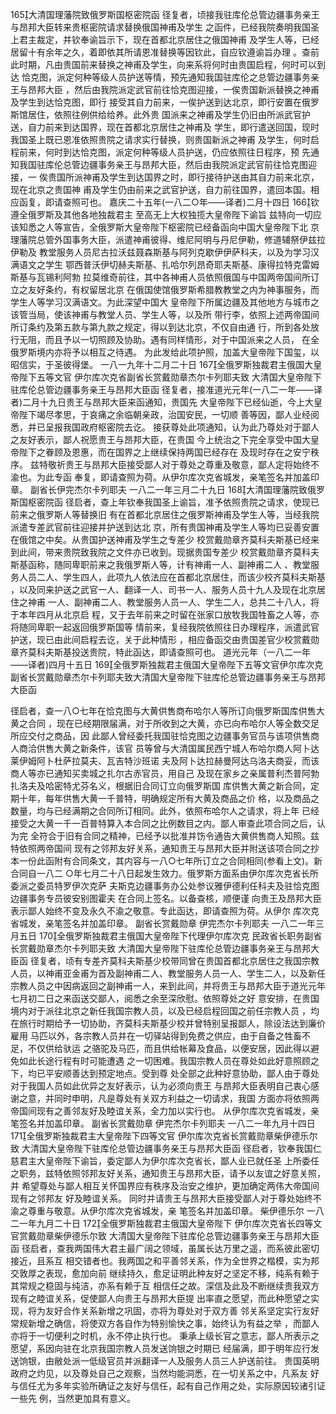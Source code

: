 <!-- { "loadSidebar": true } -->
165大清国理藩院致俄罗斯国枢密院函
径复者，顷接我驻库伦总管边疆事务亲王与昂邦大臣转来贵枢密院请求替换俄国神甫及学生
之函件，已经我院奏明我国圣上君主裁定，并钦奉谕旨示下，现在首都北京居住之俄国神甫
及学生人等，已经居留十有余年之久，着即依其所请恩准替换等因钦此，自应钦遵谕旨办理
。查前此时期，凡由贵国前来替换之神甫及学生，向来系将何时由贵国启程，何时可以到达
恰克图，派定何种等级人员护送等情，预先通知我国驻库伦之总管边疆事务亲王与昂邦大臣
，然后由我院派定武官前往恰克图迎接，一俟贵国新派替换之神甫及学生到达恰克图，即行
接受其自力前来，一俟护送到达北京，即行安置在俄罗斯馆居住，依照往例供给给养。此外贵
国派来之神甫及学生仍旧由所派武官护送，自力前来到达国界，现在首都北京居住之神甫及
学生，即行遣送回国，现时我国圣上既已恩准依照贵院之请求实行替换，则贵国新派之神甫
及学生，何时启程前来，何时到达恰克图，派定何种等级人员护送，仍应依照往日程序，预
先通知我国驻库伦总管边疆事务亲王与昂邦大臣，然后由我院派定武官前往恰克图迎接，一
俟贵国所派神甫及学生到达国界之时，即行接待护送由其自力前来北京，现在北京之贵国神
甫及学生仍由前来之武官护送，自力前往国界，遣回本国。相应函复，即请查照可也。
嘉庆二十五年(一八二○年——译者)二月十四日
166钦遵全俄罗斯及其他各地独裁君主
至高无上大权独揽大皇帝陛下谕旨
兹特向一切应该知悉之人等宣告，全俄罗斯大皇帝陛下枢密院已经备函向中国大皇帝陛下北
京理藩院总管外国事务大臣，派遣神甫彼得、维尼阿明与丹尼伊勒，修道辅祭伊兹拉伊勒及
教堂服务人员尼古拉沃兹聂森斯基与阿列克歇伊伊萨科夫，以及为学习汉满语文之学生
鄂西普沃伊切赫夫斯基、扎哈尔列昂奇耶夫斯基、康得拉特克雷姆斯基与瓦锡利阿勃
拉莫维奇前往，其中各神甫人员依照俄国与中国两帝国间所订立之友好条约，有权留居北京
在俄国使馆俄罗斯希腊教教堂之内为神事服务，而学生人等学习汉满语文。为此深望中国大
皇帝陛下所属边疆及其他地方与城市之该管当局，使该神甫与教堂人员、学生人等，以及所
带行李，依照上述两帝国间所订条约及第五款与第九款之规定，得以到达北京，不仅自由通
行，所到各处放行无阻，而且予以一切照顾及协助。遇有同样情形，对于中国派来之人员，
在全俄罗斯境内亦将予以相互之待遇。
为此发给此项护照，加盖大皇帝陛下国玺，以昭信实，于圣彼得堡。
一八一九年十二月二十日
167全俄罗斯独裁君主俄国大皇帝陛下五等文官
伊尔库次克省副省长赏戴勋章杰尔卡列耶夫致
大清国大皇帝陛下驻库伦总管边疆事务亲王与昂邦大臣函
径复者，接准道光元年(一八二一年——译者)二月十九日贵王与昂邦大臣来函通知，贵国先
大皇帝陛下已经仙逝，今上大皇帝陛下竭尽孝思，于哀痛之余临朝亲政，治国安民，一切顺
善等因，鄙人业经阅悉，并已呈报我国政府枢密院去讫。
接获尊处此项通知，认为此乃尊处对于鄙人之友好表示，鄙人祝愿贵王与昂邦大臣，在贵国
今上统治之下完全享受中国大皇帝陛下之眷顾及恩惠，而在国界之上继续保持两国已经存在
及现时存在之安宁秩序。
兹特敬祈贵王与昂邦大臣接受鄙人对于尊处之尊重及敬意，鄙人定将始终不渝也。为此专函
奉复，即请查照为荷。从伊尔库次克省城发，亲笔签名并加盖印章。
副省长伊完杰尔卡列耶夫
一八二一年三月二十九日
168大清国理藩院致俄罗斯国枢密院函
径启者，查上年钦奉我国圣上谕旨，准予依照贵院之请求，使现已前来之俄罗斯人等替换旧
有在首都北京居住之俄罗斯神甫及学生人等，当经我院派遣专差武官前往迎接并护送到达北
京，所有贵国神甫及学生人等均已妥善安置在俄馆之中矣。从贵国护送神甫及学生之专差少
校赏戴勋章齐莫科夫斯基已经来到此间，带来贵院致我院之文件亦已收到。现据贵国专差少
校赏戴勋章齐莫科夫斯基函称，随同卑职前来之我俄罗斯人等，计有神甫一人、副神甫二人
、教堂服务人员二人、学生四人，此项九人依法应在首都北京居住，而该少校齐莫科夫斯基
，以及同来护送之武官一人、翻译一人、司书一人、服务人员十九人及现在北京居住之神甫
一人、副神甫二人、教堂服务人员一人、学生二人，总共二十八人，将于本年四月从北京启
程，又于去年前来之时留在张家口放牧我国牲畜之人等，亦将随同卑职一起返回俄罗斯国等
情前来，复经我院依照往日办理程序，派遣武官护送，现已由此间启程去讫，关于此种情形
，相应备函交由贵国差官少校赏戴勋章齐莫科夫斯基投送贵院，特此函达，即请查照可也。
道光元年（一八二一年——译者)四月十五日
169全俄罗斯独裁君主俄国大皇帝陛下五等文官伊尔库次克副省长赏戴勋章杰尔卡列耶夫致大清国大皇帝陛下驻库伦总管边疆事务亲王与昂邦大臣函

径启者，查一八○七年在恰克图与大黄供售商布哈尔人等所订向俄罗斯国库供售大黄之合同
，现在已经期限届满，对于所收到之大黄，亦已向布哈尔人等全数交足所应交付之商品，因
此鄙人曾经委托我国驻恰克图之边疆事务官员与该项供售商人商洽供售大黄之新条件，该官
员等曾与大清国属民西宁城人布哈尔商人阿卜达莱伊姆阿卜杜萨拉莫夫、瓦吉特沙班诺
夫及阿卜达拉赫曼阿达乌洛夫商妥，而该商人等亦已通知买卖城之扎尔古赤官员，用自己
及现在家乡之亲属普利杰普阿勃扎洛夫及哈密特尤芬名义，根据旧合同订立向俄罗斯国
库供售大黄之新合同，定期十年，每年供售大黄一千普特，明确规定所有大黄及商品之价
格，以及商品之数量，均与已经满期之合同所订相同。此外，依照布哈尔人之请求，将上年
已经接受之大黄一千一百普特算入本合同之比例数目之内。鄙人审查此项合同之后，认为完
全符合于旧有合同之精神，已经予以批准并饬令通告大黄供售商人知照。兹特依照两帝国间
现有之邻邦友好关系，通知贵王与昂邦大臣并附送该项合同之抄本一份此函附有合同条文，其内容与一八○七年所订立之合同相同(参看上文)。新合同自一八二
○年七月二十八日起发生效力。俄罗斯方面系由伊尔库次克省长所委派之委员特罗伊次克萨
夫斯克边疆事务办公处参议雅伊德利任科夫及驻恰克图边疆事务专员彼安别图霍夫
在合同上签名。以备查核，顺便谨
向贵王及昂邦大臣表示鄙人始终不变及永久不渝之敬意。专此函达，即请查照为荷。从伊尔
库次克省城发，亲笔签名并加盖印章。
副省长赏戴勋章
伊完杰尔卡列耶夫
一八二一年三月五日
170全俄罗斯独裁君主俄国大皇帝陛下代理伊尔库次克
民政省长职务副省长赏戴勋章杰尔卡列耶夫致
大清国大皇帝陛下驻库伦总管边疆事务亲王与昂邦大臣函
径复者，顷有专差齐莫科夫斯基少校带同曾在贵国首都北京居住之我国宗教人员，以神甫亚金甫为首及副神甫二人、教堂服务人员一人、学生二人，以及新任宗教人员之中因病返回之副神甫一人，来到此间，并将贵王与昂邦大臣于道光元年七月初二日之来函送交鄙人，阅悉之余至深欣慰。依照尊处之好
意安排，在贵国境内对于派往北京之新任我国宗教人员，以及已经启程回国之前任宗教人员
，均在旅行时期给予一切协助，齐莫科夫斯基少校并曾特别呈报鄙人，除设法达到廉价雇用
马匹以外，各宗教人员并在一切驿站得到免费之供应，由于自备之牲畜不足，不仅供给驮运
之骆驼及马匹，而且供给帐幕及食品，以便安居，因此得以避免如此长途行程有时可能遭遇
之一切困难。我国宗教人员在尊处如此好意照顾之下，均已平安顺善达到预定地点。受到尊
处全部之此种好意协助，鄙人由于尊处对于我国人员如此优异之友好表示，认为必须向贵王
与昂邦大臣表明自己衷心感谢之意，并同时申明，凡是尊处有关双方利益之一切请求，我国
方面亦将依照两帝国间现有之善邻友好及睦谊关系，全力加以实行也。
从伊尔库次克省城发，亲笔签名并加盖印章。
副省长赏戴勋章
伊完杰尔卡列耶夫
一八二一年九月十四日
171全俄罗斯独裁君主大皇帝陛下四等文官
伊尔库次克省长赏戴勋章柴伊德乐尔致
大清国大皇帝陛下驻库伦总管边疆事务亲王与昂邦大臣函
径启者，钦奉我国仁慈君主大皇帝陛下谕旨，委定鄙人为伊尔库次克省长，鄙人业已就任圣
上所委任之职务，兹特依照邻邦友好关系，通知贵王与昂邦大臣，请予以友谊之好意关照，并
希望尊处与鄙人相互关怀国界应有秩序及治安之维护，更加确定两伟大帝国间现有之邻邦友
好及睦谊关系。
同时并请贵王与昂邦大臣接受鄙人对于尊处始终不渝之尊重与敬意。从伊尔库次克省城发，亲
笔签名并加盖印章。
柴伊德乐尔
一八二一年九月二十日
172全俄罗斯独裁君主俄国大皇帝陛下
伊尔库次克省长四等文官赏戴勋章柴伊德乐尔致
大清国大皇帝陛下驻库伦总管边疆事务亲王与昂邦大臣函
径启者，查我两国伟大君主最广阔之领域，虽属长达万里之遥，而系彼此密切接近，且系互
相交错者也。我两国之和平善邻关系，作为全世界之楷模，实为邦交敦厚之表现，愈加向前
继续持久，愈足证明此种友好之坚定不移，纯系有赖于其常规之稳固与纯洁，亦系有赖于互
相信任之故。深信及此及不断继续贵我双方现有之睦谊关系，促使鄙人向贵王与昂邦大臣提
出率直之愿望，而此种愿望之实现，将为友好合作关系新增之巩固，亦将为尊处对于双方善
邻关系坚定实行友好常规新增之确信，将使双方各自作为特别愉快之事，始终认为有益之举
，而鄙人亦将于一切便利之时机，永不停止执行也。
秉承上级长官之意志，鄙人所表示之愿望，系因向驻在北京我国宗教人员发送饷银之时期已
经届满，即于明年应行发送饷银，由敝处派一低级官员并派翻译一人及服务人员三人护送前往。
贵国英明政府之灼见，以及尊处自己之观察，当然均能洞悉，在一切关系之中，凡系友
好与信任尤为多年实验所确证之友好与信任，起有自己作用之处，实际原因较诸引证一些先
例，当然更加具有意义。
